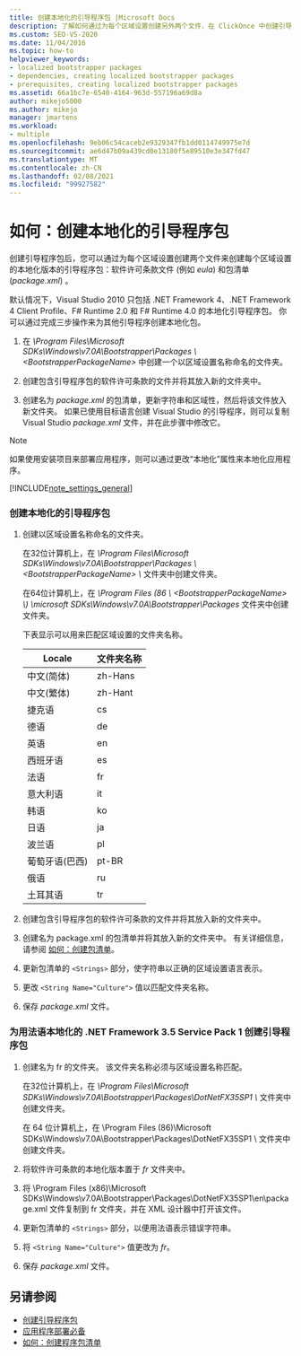 ```yaml
---
title: 创建本地化的引导程序包 |Microsoft Docs
description: 了解如何通过为每个区域设置创建另外两个文件，在 ClickOnce 中创建引导程序包的本地化版本。
ms.custom: SEO-VS-2020
ms.date: 11/04/2016
ms.topic: how-to
helpviewer_keywords:
- localized bootstrapper packages
- dependencies, creating localized bootstrapper packages
- prerequisites, creating localized bootstrapper packages
ms.assetid: 66a1bc7e-6540-4164-963d-557196a69d8a
author: mikejo5000
ms.author: mikejo
manager: jmartens
ms.workload:
- multiple
ms.openlocfilehash: 9eb06c54caceb2e9329347fb1dd0114749975e7d
ms.sourcegitcommit: ae6d47b09a439cd0e13180f5e89510e3e347fd47
ms.translationtype: MT
ms.contentlocale: zh-CN
ms.lasthandoff: 02/08/2021
ms.locfileid: "99927582"
---
```

# <a name="how-to-create-a-localized-bootstrapper-package"></a>如何：创建本地化的引导程序包
创建引导程序包后，您可以通过为每个区域设置创建两个文件来创建每个区域设置的本地化版本的引导程序包：软件许可条款文件 (例如 *eula*) 和包清单 (*package.xml*) 。

 默认情况下，Visual Studio 2010 只包括 .NET Framework 4、.NET Framework 4 Client Profile、F# Runtime 2.0 和 F# Runtime 4.0 的本地化引导程序包。 你可以通过完成三步操作来为其他引导程序创建本地化包。

1. 在 *\Program Files\Microsoft SDKs\Windows\v7.0A\Bootstrapper\Packages \\ \<BootstrapperPackageName>* 中创建一个以区域设置名称命名的文件夹。

2. 创建包含引导程序包的软件许可条款的文件并将其放入新的文件夹中。

3. 创建名为 *package.xml* 的包清单，更新字符串和区域性，然后将该文件放入新文件夹。 如果已使用目标语言创建 Visual Studio 的引导程序，则可以复制 Visual Studio *package.xml* 文件，并在此步骤中修改它。

> [!NOTE]
> 如果使用安装项目来部署应用程序，则可以通过更改“本地化”属性来本地化应用程序。

 [!INCLUDE[note_settings_general](../data-tools/includes/note_settings_general_md.md)]

### <a name="to-create-a-localized-bootstrapper-package"></a>创建本地化的引导程序包

1. 创建以区域设置名称命名的文件夹。

     在32位计算机上，在 *\Program Files\Microsoft SDKs\Windows\v7.0A\Bootstrapper\Packages \\ \<BootstrapperPackageName> \\* 文件夹中创建文件夹。

     在64位计算机上，在 *\Program Files (86 \\ \<BootstrapperPackageName> \\) \microsoft SDKs\Windows\v7.0A\Bootstrapper\Packages* 文件夹中创建文件夹。

     下表显示可以用来匹配区域设置的文件夹名称。

    |Locale|文件夹名称|
    |------------|-----------------|
    |中文(简体)|zh-Hans|
    |中文(繁体)|zh-Hant|
    |捷克语|cs|
    |德语|de|
    |英语|en|
    |西班牙语|es|
    |法语|fr|
    |意大利语|it|
    |韩语|ko|
    |日语|ja|
    |波兰语|pl|
    |葡萄牙语(巴西)|pt-BR|
    |俄语|ru|
    |土耳其语|tr|

2. 创建包含引导程序包的软件许可条款的文件并将其放入新的文件夹中。

3. 创建名为 package.xml 的包清单并将其放入新的文件夹中。 有关详细信息，请参阅 [如何：创建包清单](../deployment/how-to-create-a-package-manifest.md)。

4. 更新包清单的 `<Strings>` 部分，使字符串以正确的区域设置语言表示。

5. 更改 `<String Name="Culture">` 值以匹配文件夹名称。

6. 保存 *package.xml* 文件。

### <a name="to-create-a-bootstrapper-package-for-net-framework-35-service-pack-1-localized-in-french"></a>为用法语本地化的 .NET Framework 3.5 Service Pack 1 创建引导程序包

1. 创建名为 fr 的文件夹。 该文件夹名称必须与区域设置名称匹配。

     在32位计算机上，在 *\Program Files\Microsoft SDKs\Windows\v7.0A\Bootstrapper\Packages\DotNetFX35SP1 \\* 文件夹中创建文件夹。

     在 64 位计算机上，在 \Program Files (86)\Microsoft SDKs\Windows\v7.0A\Bootstrapper\Packages\DotNetFX35SP1 \\ 文件夹中创建文件夹。

2. 将软件许可条款的本地化版本置于 *fr* 文件夹中。

3. 将 \Program Files (x86)\Microsoft SDKs\Windows\v7.0A\Bootstrapper\Packages\DotNetFX35SP1\en\package.xml 文件复制到 fr 文件夹，并在 XML 设计器中打开该文件。

4. 更新包清单的 `<Strings>` 部分，以便用法语表示错误字符串。

5. 将 `<String Name="Culture">` 值更改为 *fr*。

6. 保存 *package.xml* 文件。

## <a name="see-also"></a>另请参阅
- [创建引导程序包](../deployment/creating-bootstrapper-packages.md)
- [应用程序部署必备](../deployment/application-deployment-prerequisites.md)
- [如何：创建程序包清单](../deployment/how-to-create-a-package-manifest.md)